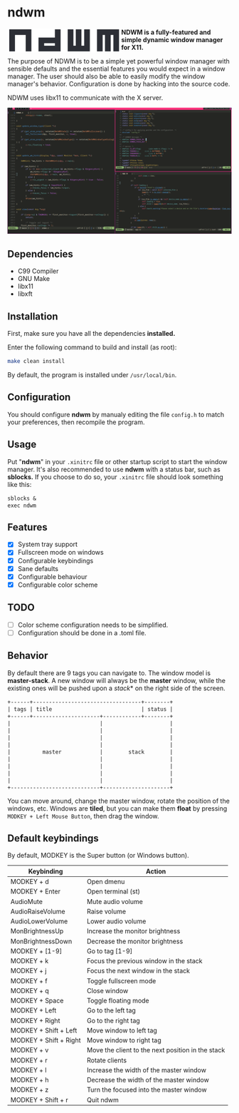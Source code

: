 # ndwm

<img align="left" style="width:256px" src="doc/logo.png" width="256px">

**NDWM is a fully-featured and simple dynamic window manager for X11.**

The purpose of NDWM is to be a simple yet powerful window manager with sensible defaults and the essential features you would expect in a window manager. The user should also be able to easily modify the window manager's behavior. Configuration is done by hacking into the source code.

NDWM uses libx11 to communicate with the X server.

![Screenshot](doc/ndwm.png)

## Dependencies

- C99 Compiler
- GNU Make
- libx11
- libxft

## Installation

First, make sure you have all the dependencies **installed.**

Enter the following command to build and install (as root):

```sh
make clean install
```

By default, the program is installed under `/usr/local/bin`.

## Configuration

You should configure **ndwm** by manualy editing the file `config.h` to match your preferences, then recompile the program.


## Usage

Put "**ndwm**" in your `.xinitrc` file or other startup script to start the window manager. It's also recommended to use **ndwm** with a status bar, such as **sblocks.** If you choose to do so, your `.xinitrc` file should look something like this:

```
sblocks &
exec ndwm
```

## Features

- [x] System tray support
- [x] Fullscreen mode on windows
- [x] Configurable keybindings
- [x] Sane defaults
- [x] Configurable behaviour
- [x] Configurable color scheme

## TODO

- [ ] Color scheme configuration needs to be simplified.
- [ ] Configuration should be done in a .toml file.

## Behavior

By default there are 9 tags you can navigate to. The window model is **master-stack**. A new window will always be the **master** window, while the existing ones will be pushed upon a *stack** on the right side of the screen. 


    +------+----------------------------------+--------+
    | tags | title                            | status |
    +------+---------------------+------------+--------+
    |                            |                     |
    |                            |                     |
    |                            |                     |
    |                            |                     |
    |          master            |        stack        |
    |                            |                     |
    |                            |                     |
    |                            |                     |
    |                            |                     |
    +----------------------------+---------------------+

You can move around, change the master window, rotate the position of the windows, etc. Windows are **tiled**, but you can make them **float** by pressing `MODKEY + Left Mouse Button`, then drag the window.

## Default keybindings

By default, MODKEY is the Super button (or Windows button).

| Keybinding  | Action |
| ------------- | ------------- |
| MODKEY + d | Open dmenu  |
| MODKEY + Enter  | Open terminal (st)  |
| AudioMute  | Mute audio volume  |
| AudioRaiseVolume  | Raise volume  |
| AudioLowerVolume  | Lower audio volume  |
| MonBrightnessUp  | Increase the monitor brightness  |
| MonBrightnessDown  | Decrease the monitor brightness  |
| MODKEY + [1-9] | Go to tag [1-9]  |
| MODKEY + k | Focus the previous window in the stack  |
| MODKEY + j  | Focus the next window in the stack  |
| MODKEY + f  | Toggle fullscreen mode  |
| MODKEY + q  | Close window |
| MODKEY + Space  | Toggle floating mode |
| MODKEY + Left  | Go to the left tag |
| MODKEY + Right  | Go to the right tag |
| MODKEY + Shift + Left  | Move window to left tag |
| MODKEY + Shift + Right  | Move window to right tag |
| MODKEY + v  | Move the client to the next position in the stack  |
| MODKEY + r  | Rotate clients |
| MODKEY + l  | Increase the width of the master window |
| MODKEY + h  | Decrease the width of the master window |
| MODKEY + z  | Turn the focused into the master window  |
| MODKEY + Shift + r  | Quit ndwm |

